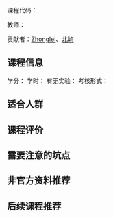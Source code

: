 课程代码：

教师：

贡献者：[Zhonglei](https://github.com/Zhonglei1021)、[北屿](https://github.com/beiyuouo)

## 课程信息

学分：
学时：
有无实验：
考核形式：

## 适合人群


## 课程评价


## 需要注意的坑点


## 非官方资料推荐


## 后续课程推荐

